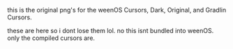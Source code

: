 this is the original png's for the weenOS Cursors, Dark, Original, and Gradlin Cursors.

these are here so i dont lose them lol. no this isnt bundled into weenOS. only the compiled cursors are.
